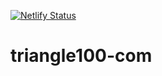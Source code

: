 [![Netlify Status](https://api.netlify.com/api/v1/badges/cca22af0-1484-495e-b56c-02aa6ba92020/deploy-status)](https://app.netlify.com/sites/fanciful-pie-7a6d48/deploys)
# triangle100-com
